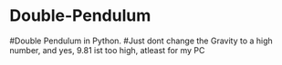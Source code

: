 # Double-Pendulum
#Double Pendulum in Python.
#Just dont change the Gravity to a high number, and yes, 9.81 ist too high, atleast for my PC

